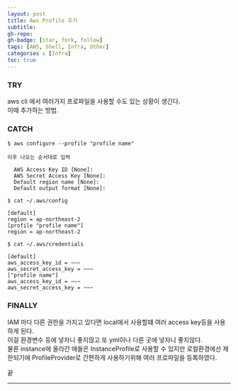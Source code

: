 ```yaml
---
layout: post 
title: Aws Profile 추가
subtitle: 
gh-repo: 
gh-badge: [star, fork, follow]
tags: [AWS, Shell, Infra, Other]
categories : [Infra]
toc: true
---
```



### TRY  
aws cli 에서 여러가지 프로파일을 사용할 수도 있는 상황이 생긴다.  
이때 추가하는 방법.  

### CATCH  
```
$ aws configure --profile "profile name"

이후 나오는 순서대로 입력

  AWS Access Key ID [None]:
  AWS Secret Access Key [None]: 
  Default region name [None]: 
  Default output format [None]: 
```  

```
$ cat ~/.aws/config

[default]
region = ap-northeast-2
[profile "profile name"]
region = ap-northeast-2

$ cat ~/.aws/credentials  

[default]
aws_access_key_id = ~~~
aws_secret_access_key = ~~~
["profile name"]
aws_access_key_id = ~~~
aws_secret_access_key = ~~~
```

### FINALLY  
IAM 마다 다른 권한을 가지고 있다면 local에서 사용할떄 여러 access key등을 사용하게 된다.  
이걸 환경변수 등에 넣자니 좋지않고 또 yml이나 다른 곳에 넣자니 좋지않다.  
물론 instance에 올라간 애들은 InstanceProfile로 사용할 수 있지만 로컬환경에선 제한되기에 ProfileProvider로 간편하게 사용하기위해 여러 프로파일을 등록하였다.  


끝

---
